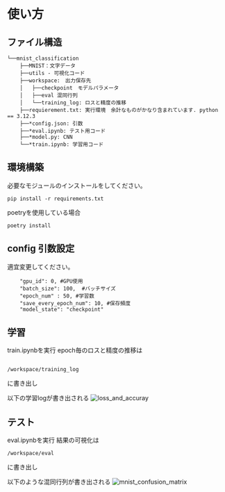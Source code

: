 # 使い方
## ファイル構造
```
└──mnist_classification
    ├──MNIST：文字データ
    ├──utils - 可視化コード
    ├──workspace:　出力保存先
    │   ├──checkpoint　モデルパラメータ
    │   ├──eval 混同行列
    │   └──training_log: ロスと精度の推移
    ├──requierement.txt: 実行環境　余計なものがかなり含まれています. python == 3.12.3
    ├──*config.json: 引数
    ├──*eval.ipynb: テスト用コード
    ├──*model.py: CNN
    └──*train.ipynb: 学習用コード
```

## 環境構築
必要なモジュールのインストールをしてください。
```
pip install -r requirements.txt
```
poetryを使用している場合
```
poetry install
```

## config 引数設定
適宜変更してください。
```
    "gpu_id": 0, #GPU使用
    "batch_size": 100,  #バッチサイズ
    "epoch_num" : 50, #学習数
    "save_every_epoch_num": 10, #保存頻度
    "model_state": "checkpoint" 
```

## 学習
train.ipynbを実行
epoch毎のロスと精度の推移は
```

/workspace/training_log
```
に書き出し

以下の学習logが書き出される
![loss_and_accuray](https://github.com/user-attachments/assets/051fd663-f039-4b86-9ab5-0ebb16ac3883)
## テスト
eval.ipynbを実行
結果の可視化は
```
/workspace/eval
```
に書き出し

以下のような混同行列が書き出される
![mnist_confusion_matrix](https://github.com/user-attachments/assets/fe0b14f0-c870-4ed3-b4e0-9d8bc822fe4d)


